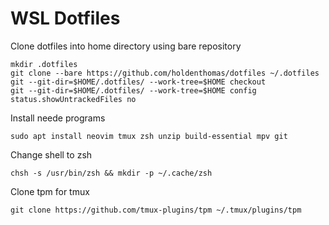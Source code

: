 # WSL Dotfiles

Clone dotfiles into home directory using bare repository
```
mkdir .dotfiles
git clone --bare https://github.com/holdenthomas/dotfiles ~/.dotfiles
git --git-dir=$HOME/.dotfiles/ --work-tree=$HOME checkout
git --git-dir=$HOME/.dotfiles/ --work-tree=$HOME config status.showUntrackedFiles no
```

Install neede programs

```
sudo apt install neovim tmux zsh unzip build-essential mpv git
```

Change shell to zsh
```
chsh -s /usr/bin/zsh && mkdir -p ~/.cache/zsh
```

Clone tpm for tmux
```
git clone https://github.com/tmux-plugins/tpm ~/.tmux/plugins/tpm
```
